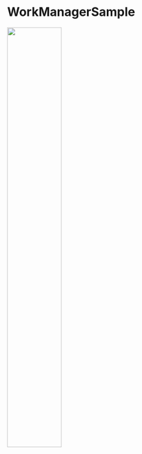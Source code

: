# WorkManagerSample

<img src="https://github.com/harunkor/WorkManagerSample/blob/master/ss.gif?raw=true" width=50% height=50%>




